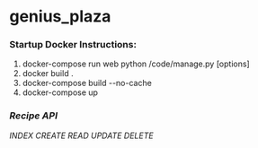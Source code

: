 # genius_plaza

### Startup Docker Instructions:
1. docker-compose run web python /code/manage.py [options]
2. docker build .
3. docker-compose build --no-cache 
4. docker-compose up


### _Recipe API_
_INDEX_
_CREATE_
_READ_
_UPDATE_
_DELETE_